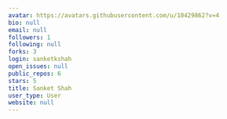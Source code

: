 ```yaml
---
avatar: https://avatars.githubusercontent.com/u/10429862?v=4
bio: null
email: null
followers: 1
following: null
forks: 3
login: sanketkshah
open_issues: null
public_repos: 6
stars: 5
title: Sanket Shah
user_type: User
website: null
---
```

